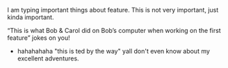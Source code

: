 
I am typing important things about feature.
This is not very important, just kinda important.

“This is what Bob & Carol did on Bob’s computer when working on the first feature”
jokes on you! 
* hahahahaha "this is ted by the way" yall don't even know about my excellent adventures.

